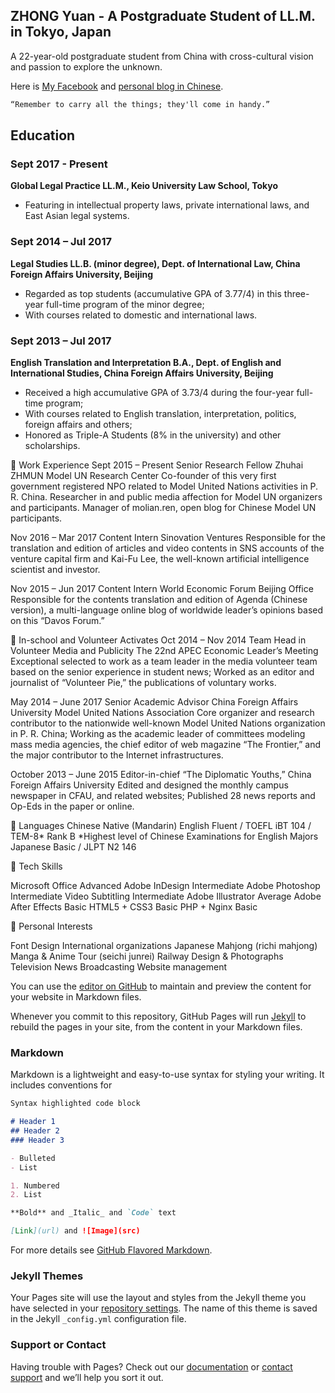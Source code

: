 ## ZHONG Yuan - A Postgraduate Student of LL.M. in Tokyo, Japan

A 22-year-old postgraduate student from China with cross-cultural vision and passion to explore the unknown.

Here is [My Facebook](https://Facebook.com/ZHONG.Yuan.ZHMUN/) and [personal blog in Chinese](https://www.kobayashi-lab.org/).

```markdown
“Remember to carry all the things; they'll come in handy.”

```

## Education

### Sept 2017 - Present

**Global Legal Practice LL.M., Keio University Law School, Tokyo**

- Featuring in intellectual property laws, private international laws, and East Asian legal systems.

### Sept 2014 – Jul 2017

**Legal Studies LL.B. (minor degree), Dept. of International Law, China Foreign Affairs University, Beijing**

- Regarded as top students (accumulative GPA of 3.77/4) in this three-year full-time program of the minor degree;
- With courses related to domestic and international laws.

### Sept 2013 – Jul 2017

**English Translation and Interpretation B.A., Dept. of English and International Studies, China Foreign Affairs University, Beijing**

- Received a high accumulative GPA of 3.73/4 during the four-year full-time program;
- With courses related to English translation, interpretation, politics, foreign affairs and others;
- Honored as Triple-A Students (8% in the university) and other scholarships.
 
	Work Experience
Sept 2015 – Present
Senior Research Fellow
Zhuhai ZHMUN Model UN Research Center 
Co-founder of this very first government registered NPO related to Model United Nations activities in P. R. China.
Researcher in and public media affection for Model UN organizers and participants.
Manager of molian.ren, open blog for Chinese Model UN participants.

Nov 2016 – Mar 2017
Content Intern
Sinovation Ventures
Responsible for the translation and edition of articles and video contents in SNS accounts of the venture capital firm and Kai-Fu Lee, the well-known artificial intelligence scientist and investor. 

Nov 2015 – Jun 2017
Content Intern
World Economic Forum Beijing Office
Responsible for the contents translation and edition of Agenda (Chinese version), a multi-language online blog of worldwide leader’s opinions based on this “Davos Forum.”
 
	In-school and Volunteer Activates
Oct 2014 – Nov 2014
Team Head in Volunteer Media and Publicity
The 22nd APEC Economic Leader’s Meeting
Exceptional selected to work as a team leader in the media volunteer team based on the senior experience in student news;
Worked as an editor and journalist of “Volunteer Pie,” the publications of voluntary works.

May 2014 – June 2017
Senior Academic Advisor
China Foreign Affairs University Model United Nations Association
Core organizer and research contributor to the nationwide well-known Model United Nations organization in P. R. China;
Working as the academic leader of committees modeling mass media agencies, the chief editor of web magazine “The Frontier,” and the major contributor to the Internet infrastructures.

October 2013 – June 2015
Editor-in-chief
“The Diplomatic Youths,” China Foreign Affairs University
Edited and designed the monthly campus newspaper in CFAU, and related websites;
Published 28 news reports and Op-Eds in the paper or online.

	Languages
Chinese	Native (Mandarin)
English	Fluent / TOEFL iBT 104 / TEM-8* Rank B *Highest level of Chinese Examinations for English Majors
Japanese	Basic / JLPT N2 146

	Tech Skills
 
Microsoft Office		Advanced
Adobe InDesign		Intermediate
Adobe Photoshop		Intermediate
Video Subtitling		Intermediate
Adobe Illustrator		Average
Adobe After Effects	Basic
HTML5 + CSS3			Basic
PHP + Nginx			Basic
 

	Personal Interests
 
Font Design
International organizations
Japanese Mahjong (richi mahjong)
Manga & Anime Tour (seichi junrei)
Railway Design & Photographs
Television News Broadcasting
Website management












You can use the [editor on GitHub](https://github.com/yzhong64/yzhong64.github.io/edit/master/index.md) to maintain and preview the content for your website in Markdown files.

Whenever you commit to this repository, GitHub Pages will run [Jekyll](https://jekyllrb.com/) to rebuild the pages in your site, from the content in your Markdown files.

### Markdown

Markdown is a lightweight and easy-to-use syntax for styling your writing. It includes conventions for

```markdown
Syntax highlighted code block

# Header 1
## Header 2
### Header 3

- Bulleted
- List

1. Numbered
2. List

**Bold** and _Italic_ and `Code` text

[Link](url) and ![Image](src)
```

For more details see [GitHub Flavored Markdown](https://guides.github.com/features/mastering-markdown/).

### Jekyll Themes

Your Pages site will use the layout and styles from the Jekyll theme you have selected in your [repository settings](https://github.com/yzhong64/yzhong64.github.io/settings). The name of this theme is saved in the Jekyll `_config.yml` configuration file.

### Support or Contact

Having trouble with Pages? Check out our [documentation](https://help.github.com/categories/github-pages-basics/) or [contact support](https://github.com/contact) and we’ll help you sort it out.
